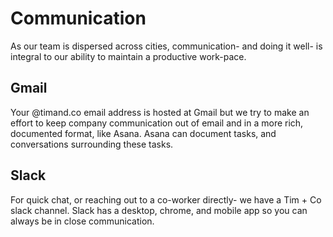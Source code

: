 # Communication

As our team is dispersed across cities, communication- and doing it well- is integral to our ability to maintain a productive work-pace.    


## Gmail

Your @timand.co email address is hosted at Gmail but we try to make an effort to keep company communication out of email and in a more rich, documented format, like Asana.  Asana can document tasks, and conversations surrounding these tasks.  


## Slack

For quick chat, or reaching out to a co-worker directly- we have a Tim + Co slack channel.  Slack has  a desktop, chrome, and mobile app so you can always be in close communication.  

